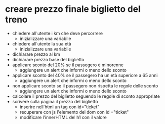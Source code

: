 # creare prezzo finale biglietto del treno

- chiedere all'utente i km che deve percorrere
    - inizializzare una variabile
- chiedere all'utente la sua età
    - inizializzare una variabile
- dichiarare prezzo al km
- dichiarare prezzo base del biglietto
- applicare sconto del 20% se il passegero è minorenne
    - aggiungere un alert che informi o meno dello sconto
- applicare sconto del 40% se il passegero ha un età superiore a 65 anni
    - aggiungere un alert che informi o meno dello sconto
- non applicare sconto se il passegero non rispetta le regole delle sconto
    - aggiungere un alert che informi o meno dello sconto
- calcolare il prezzo del biglietto seguendo le regole di sconto appropriate
- scrivere sulla pagina il prezzo del biglietto
    - inserire nell'html un tag con id="ticket"
    - recuperare con js l'elemento del dom con id ="ticket"
    - modificare l'innerHTML del h1 con il valore
